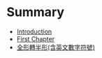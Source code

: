 # Summary

* [Introduction](README.md)
* [First Chapter](chapter1.md)
* [全形轉半形\(含英文數字符號\)](\(\).md)


